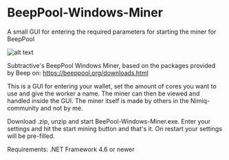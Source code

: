 # BeepPool-Windows-Miner
A small GUI for entering the required parameters for starting the miner for BeepPool

![alt text](https://raw.githubusercontent.com/rr222cy/BeepPool-Windows-Miner/master/SubtractiveBeepPoolMiner.png)

Subtractive's BeepPool Windows Miner, based on the packages provided by Beep on: https://beeppool.org/downloads.html

This is a GUI for entering your wallet, set the amount of cores you want to use and give the worker a name. The miner can then be viewed and handled inside the GUI. The miner itself is made by others in the Nimiq-community and not by me.

Download .zip, unzip and start BeePool-Windows-Miner.exe. Enter your settings and hit the start mining button and that's it. On restart your settings will be pre-filled.

Requirements: .NET Framework 4.6 or newer
